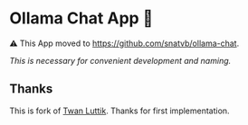 # Ollama Chat App 🐐

⚠️ This App moved to https://github.com/snatvb/ollama-chat.

_This is necessary for convenient development and naming._

## Thanks

This is fork of [Twan Luttik](https://github.com/ollama-interface/Ollama-Gui). Thanks for first implementation.
